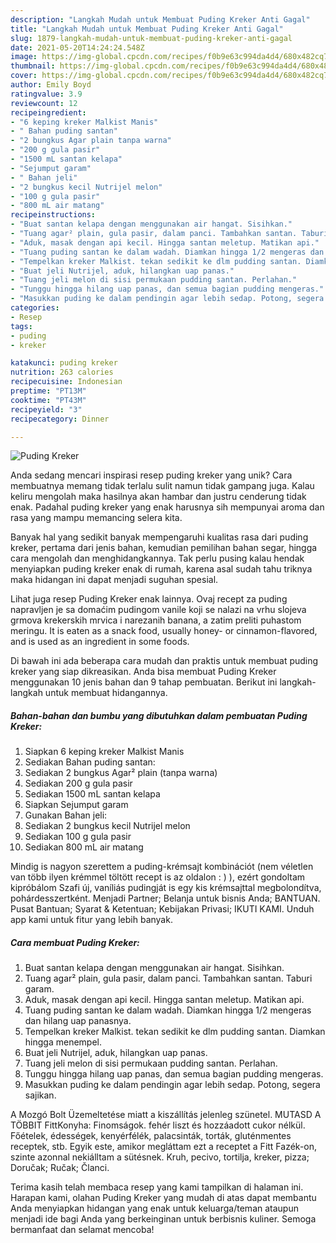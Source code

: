 ```yaml
---
description: "Langkah Mudah untuk Membuat Puding Kreker Anti Gagal"
title: "Langkah Mudah untuk Membuat Puding Kreker Anti Gagal"
slug: 1879-langkah-mudah-untuk-membuat-puding-kreker-anti-gagal
date: 2021-05-20T14:24:24.548Z
image: https://img-global.cpcdn.com/recipes/f0b9e63c994da4d4/680x482cq70/puding-kreker-foto-resep-utama.jpg
thumbnail: https://img-global.cpcdn.com/recipes/f0b9e63c994da4d4/680x482cq70/puding-kreker-foto-resep-utama.jpg
cover: https://img-global.cpcdn.com/recipes/f0b9e63c994da4d4/680x482cq70/puding-kreker-foto-resep-utama.jpg
author: Emily Boyd
ratingvalue: 3.9
reviewcount: 12
recipeingredient:
- "6 keping kreker Malkist Manis"
- " Bahan puding santan"
- "2 bungkus Agar plain tanpa warna"
- "200 g gula pasir"
- "1500 mL santan kelapa"
- "Sejumput garam"
- " Bahan jeli"
- "2 bungkus kecil Nutrijel melon"
- "100 g gula pasir"
- "800 mL air matang"
recipeinstructions:
- "Buat santan kelapa dengan menggunakan air hangat. Sisihkan."
- "Tuang agar² plain, gula pasir, dalam panci. Tambahkan santan. Taburi garam."
- "Aduk, masak dengan api kecil. Hingga santan meletup. Matikan api."
- "Tuang puding santan ke dalam wadah. Diamkan hingga 1/2 mengeras dan hilang uap panasnya."
- "Tempelkan kreker Malkist. tekan sedikit ke dlm pudding santan. Diamkan hingga menempel."
- "Buat jeli Nutrijel, aduk, hilangkan uap panas."
- "Tuang jeli melon di sisi permukaan pudding santan. Perlahan."
- "Tunggu hingga hilang uap panas, dan semua bagian pudding mengeras."
- "Masukkan puding ke dalam pendingin agar lebih sedap. Potong, segera sajikan."
categories:
- Resep
tags:
- puding
- kreker

katakunci: puding kreker 
nutrition: 263 calories
recipecuisine: Indonesian
preptime: "PT13M"
cooktime: "PT43M"
recipeyield: "3"
recipecategory: Dinner

---
```



![Puding Kreker](https://img-global.cpcdn.com/recipes/f0b9e63c994da4d4/680x482cq70/puding-kreker-foto-resep-utama.jpg)

Anda sedang mencari inspirasi resep puding kreker yang unik? Cara membuatnya memang tidak terlalu sulit namun tidak gampang juga. Kalau keliru mengolah maka hasilnya akan hambar dan justru cenderung tidak enak. Padahal puding kreker yang enak harusnya sih mempunyai aroma dan rasa yang mampu memancing selera kita.

Banyak hal yang sedikit banyak mempengaruhi kualitas rasa dari puding kreker, pertama dari jenis bahan, kemudian pemilihan bahan segar, hingga cara mengolah dan menghidangkannya. Tak perlu pusing kalau hendak menyiapkan puding kreker enak di rumah, karena asal sudah tahu triknya maka hidangan ini dapat menjadi suguhan spesial.

Lihat juga resep Puding Kreker enak lainnya. Ovaj recept za puding napravljen je sa domaćim pudingom vanile koji se nalazi na vrhu slojeva grmova krekerskih mrvica i narezanih banana, a zatim preliti puhastom meringu. It is eaten as a snack food, usually honey- or cinnamon-flavored, and is used as an ingredient in some foods.


Di bawah ini ada beberapa cara mudah dan praktis untuk membuat puding kreker yang siap dikreasikan. Anda bisa membuat Puding Kreker menggunakan 10 jenis bahan dan 9 tahap pembuatan. Berikut ini langkah-langkah untuk membuat hidangannya.

<!--inarticleads1-->

##### Bahan-bahan dan bumbu yang dibutuhkan dalam pembuatan Puding Kreker:

1. Siapkan 6 keping kreker Malkist Manis
1. Sediakan  Bahan puding santan:
1. Sediakan 2 bungkus Agar² plain (tanpa warna)
1. Sediakan 200 g gula pasir
1. Sediakan 1500 mL santan kelapa
1. Siapkan Sejumput garam
1. Gunakan  Bahan jeli:
1. Sediakan 2 bungkus kecil Nutrijel melon
1. Sediakan 100 g gula pasir
1. Sediakan 800 mL air matang


Mindig is nagyon szerettem a puding-krémsajt kombinációt (nem véletlen van több ilyen krémmel töltött recept is az oldalon : ) ), ezért gondoltam kipróbálom Szafi új, vaníliás pudingját is egy kis krémsajttal megbolondítva, pohárdesszertként. Menjadi Partner; Belanja untuk bisnis Anda; BANTUAN. Pusat Bantuan; Syarat &amp; Ketentuan; Kebijakan Privasi; IKUTI KAMI. Unduh app kami untuk fitur yang lebih banyak. 

<!--inarticleads2-->

##### Cara membuat Puding Kreker:

1. Buat santan kelapa dengan menggunakan air hangat. Sisihkan.
1. Tuang agar² plain, gula pasir, dalam panci. Tambahkan santan. Taburi garam.
1. Aduk, masak dengan api kecil. Hingga santan meletup. Matikan api.
1. Tuang puding santan ke dalam wadah. Diamkan hingga 1/2 mengeras dan hilang uap panasnya.
1. Tempelkan kreker Malkist. tekan sedikit ke dlm pudding santan. Diamkan hingga menempel.
1. Buat jeli Nutrijel, aduk, hilangkan uap panas.
1. Tuang jeli melon di sisi permukaan pudding santan. Perlahan.
1. Tunggu hingga hilang uap panas, dan semua bagian pudding mengeras.
1. Masukkan puding ke dalam pendingin agar lebih sedap. Potong, segera sajikan.


A Mozgó Bolt Üzemeltetése miatt a kiszállítás jelenleg szünetel. MUTASD A TÖBBIT FittKonyha: Finomságok. fehér liszt és hozzáadott cukor nélkül. Főételek, édességek, kenyérfélék, palacsinták, torták, gluténmentes receptek, stb. Egyik este, amikor megláttam ezt a receptet a Fitt Fazék-on, szinte azonnal nekiálltam a sütésnek. Kruh, pecivo, tortilja, kreker, pizza; Doručak; Ručak; Članci. 

Terima kasih telah membaca resep yang kami tampilkan di halaman ini. Harapan kami, olahan Puding Kreker yang mudah di atas dapat membantu Anda menyiapkan hidangan yang enak untuk keluarga/teman ataupun menjadi ide bagi Anda yang berkeinginan untuk berbisnis kuliner. Semoga bermanfaat dan selamat mencoba!
